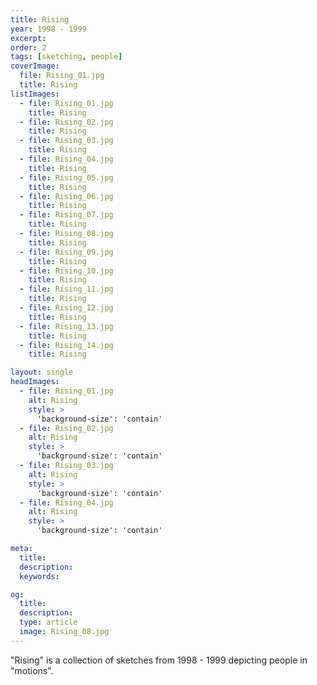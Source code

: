 ```yaml
---
title: Rising
year: 1998 - 1999
excerpt:
order: 2
tags: [sketching, people]
coverImage:
  file: Rising_01.jpg
  title: Rising
listImages:
  - file: Rising_01.jpg
    title: Rising
  - file: Rising_02.jpg
    title: Rising
  - file: Rising_03.jpg
    title: Rising
  - file: Rising_04.jpg
    title: Rising
  - file: Rising_05.jpg
    title: Rising
  - file: Rising_06.jpg
    title: Rising
  - file: Rising_07.jpg
    title: Rising
  - file: Rising_08.jpg
    title: Rising
  - file: Rising_09.jpg
    title: Rising
  - file: Rising_10.jpg
    title: Rising
  - file: Rising_11.jpg
    title: Rising
  - file: Rising_12.jpg
    title: Rising
  - file: Rising_13.jpg
    title: Rising
  - file: Rising_14.jpg
    title: Rising

layout: single
headImages:
  - file: Rising_01.jpg
    alt: Rising
    style: >
      'background-size': 'contain'
  - file: Rising_02.jpg
    alt: Rising
    style: >
      'background-size': 'contain'
  - file: Rising_03.jpg
    alt: Rising
    style: >
      'background-size': 'contain'
  - file: Rising_04.jpg
    alt: Rising
    style: >
      'background-size': 'contain'

meta:
  title:
  description:
  keywords:

og:
  title:
  description:
  type: article
  image: Rising_08.jpg
---
```


"Rising" is a collection of sketches from 1998 - 1999 depicting people in "motions".
